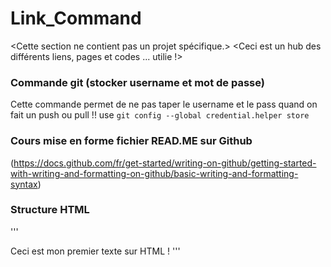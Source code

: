 # Link_Command
<Cette section ne contient pas un projet spécifique.>
<Ceci est un hub des différents liens, pages et codes ... utilie !>

### Commande git (stocker username et mot de passe)
Cette commande permet de ne pas taper le username et le pass quand on fait un push ou pull !!
use `git config --global credential.helper store `

### Cours mise en forme fichier READ.ME sur Github
(https://docs.github.com/fr/get-started/writing-on-github/getting-started-with-writing-and-formatting-on-github/basic-writing-and-formatting-syntax)

### Structure HTML
'''
<html>
    <bod>
        Ceci est mon premier texte sur HTML !
    </bod>
    
</html>
'''



